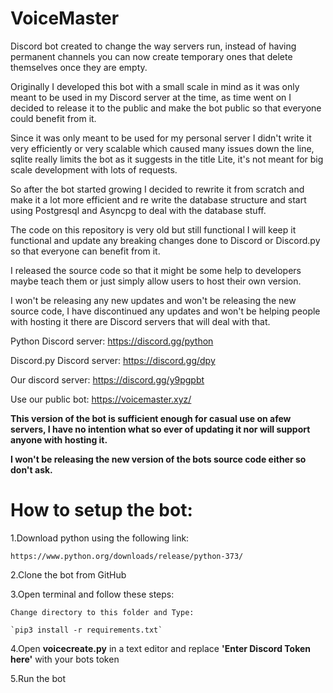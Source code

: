 # VoiceMaster

Discord bot created to change the way servers run, instead of having permanent channels you can now create temporary ones that delete themselves once they are empty.

Originally I developed this bot with a small scale in mind as it was only meant to be used in my Discord server at the time, as time went on I decided to release it to the public and make the bot public so that everyone could benefit from it.

Since it was only meant to be used for my personal server I didn't write it very efficiently or very scalable which caused many issues down the line, sqlite really limits the bot as it suggests in the title Lite, it's not meant for big scale development with lots of requests.

So after the bot started growing I decided to rewrite it from scratch and make it a lot more efficient and re write the database structure and start using Postgresql and Asyncpg to deal with the database stuff.

The code on this repository is very old but still functional I will keep it functional and update any breaking changes done to Discord or Discord.py so that everyone can benefit from it.

I released the source code so that it might be some help to developers maybe teach them or just simply allow users to host their own version.

I won't be releasing any new updates and won't be releasing the new source code, I have discontinued any updates and won't be helping people with hosting it there are Discord servers that will deal with that.

Python Discord server:
https://discord.gg/python

Discord.py Discord server:
https://discord.gg/dpy

Our discord server:
https://discord.gg/y9pgpbt

Use our public bot:
https://voicemaster.xyz/

**This version of the bot is sufficient enough for casual use on afew servers, I have no intention what so ever of updating it nor will support anyone with hosting it.**

**I won't be releasing the new version of the bots source code either so don't ask.**

# How to setup the bot:

1.Download python using the following link:

	https://www.python.org/downloads/release/python-373/

2.Clone the bot from GitHub

3.Open terminal and follow these steps:

	Change directory to this folder and Type:

	`pip3 install -r requirements.txt`

4.Open **voicecreate.py** in a text editor and replace **'Enter Discord Token here'** with your bots token

5.Run the bot
